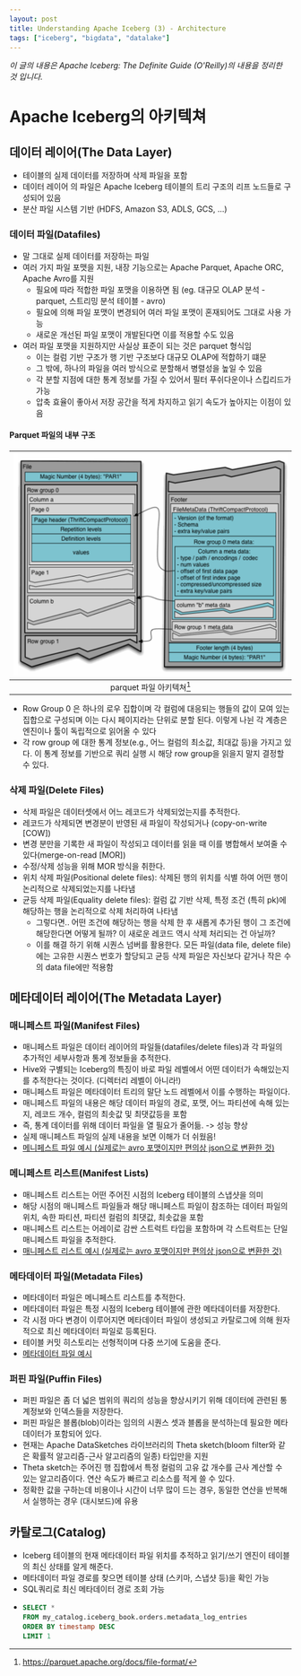 ```yaml
---
layout: post
title: Understanding Apache Iceberg (3) - Architecture
tags: ["iceberg", "bigdata", "datalake"]
---
```


_이 글의 내용은 Apache Iceberg: The Definite Guide (O'Reilly)의 내용을 정리한 것 입니다._

# Apache Iceberg의 아키텍쳐

## 데이터 레이어(The Data Layer)
- 테이블의 실제 데이터를 저장하며 삭제 파일을 포함
- 데이터 레이어 의 파일은 Apache Iceberg 테이블의 트리 구조의 리프 노드들로 구성되어 있음
- 분산 파일 시스템 기반 (HDFS, Amazon S3, ADLS, GCS, ...)

### 데이터 파일(Datafiles)
- 말 그대로 실제 데이터를 저장하는 파일
- 여러 가지 파일 포맷을 지원, 내장 기능으로는 Apache Parquet, Apache ORC, Apache Avro를 지원
  - 필요에 따라 적합한 파일 포맷을 이용하면 됨 (eg. 대규모 OLAP 분석 - parquet, 스트리밍 분석 테이블 - avro)
  - 필요에 의해 파일 포맷이 변경되어 여러 파일 포맷이 혼재되어도 그대로 사용 가능
  - 새로운 개선된 파일 포맷이 개발된다면 이를 적용할 수도 있음
- 여러 파일 포맷을 지원하지만 사실상 표준이 되는 것은 parquet 형식임
  - 이는 컬럼 기반 구조가 행 기반 구조보다 대규모 OLAP에 적합하기 떄문
  - 그 밖에, 하나의 파일을 여러 방식으로 분할해서 병렬성을 높일 수 있음
  - 각 분할 지점에 대한 통계 정보를 가질 수 있어서 필터 푸쉬다운이나 스킵리드가 가능
  - 압축 효율이 좋아서 저장 공간을 적게 차지하고 읽기 속도가 높아지는 이점이 있음

#### Parquet 파일의 내부 구조

  | ![The architecture of a Parquet file](/img/posts/2025-07-22-figure1.png) |
  |:------------------------------------------------------------------------:|
  |                           parquet 파일 아키텍쳐[^1]                            |

 - Row Group 0 은 하나의 로우 집합이며 각 컬럼에 대응되는 행들의 값이 모여 있는 집합으로 구성되며 이는 다시 페이지라는 단위로 분할 된다. 이렇게 나뉜 각 계층은 엔진이나 툴이 독립적으로 읽어올 수 있다
 - 각 row group 에 대한 통계 정보(e.g., 어느 컬럼의 최소값, 최대값 등)을 가지고 있다. 이 통계 정보를 기반으로 쿼리 실행 시 해당 row group을 읽을지 말지 결정할 수 있다.

### 삭제 파일(Delete Files)
- 삭제 파일은 데이터셋에서 어느 레코드가 삭제되었는지를 추적한다.
- 레코드가 삭제되면 변경분이 반영된 새 파일이 작성되거나 (copy-on-write [COW])
- 변경 분만을 기록한 새 파일이 작성되고 데이터를 읽을 때 이를 병합해서 보여줄 수 있다(merge-on-read [MOR])
- 수정/삭제 성능을 위해 MOR 방식을 취한다.
- 위치 삭제 파일(Positional delete files): 삭제된 행의 위치를 식별 하여 어떤 행이 논리적으로 삭제되었는지를 나타냄
- 균등 삭제 파일(Equality delete files): 컬럼 값 기반 삭제, 특정 조건 (특히 pk)에 해당하는 행을 논리적으로 삭제 처리하여 나타냄
  - 그렇다면.. 어떤 조건에 해당하는 행을 삭제 한 후 새롭게 추가된 행이 그 조건에 해당한다면 어떻게 될까? 이 새로운 레코드 역시 삭제 처리되는 건 아닐까?
  - 이를 해결 하기 위해 시퀀스 넘버를 활용한다. 모든 파일(data file, delete file)에는 고유한 시퀀스 번호가 할당되고 균등 삭제 파일은 자신보다 같거나 작은 수의 data file에만 적용함
  
## 메타데이터 레이어(The Metadata Layer)
### 매니페스트 파일(Manifest Files)
- 매니페스트 파일은 데이터 레이어의 파일들(datafiles/delete files)과 각 파일의 추가적인 세부사항과 통계 정보들을 추적한다.
- Hive와 구별되는 Iceberg의 특징이 바로 파일 레벨에서 어떤 데이터가 속해있는지를 추적한다는 것이다. (디렉터리 레벨이 아니라!)
- 매니페스트 파일은 메타데이터 트리의 말단 노드 레벨에서 이를 수행하는 파일이다.
- 매니페스트 파일의 내용은 해당 데이터 파일의 경로, 포맷, 어느 파티션에 속해 있는지, 레코드 개수, 컬럼의 최솟값 및 최댓값등을 포함
- 즉, 통계 데이터를 위해 데이터 파일을 열 필요가 줄어듦. -> 성능 향상
- 실제 매니페스트 파일의 실제 내용을 보면 이해가 더 쉬웠음!
- [메니페스트 파일 예시 (실제로는 avro 포맷이지만 편의상 json으로 변환한 것)](https://github.com/developer-advocacy-dremio/definitive-guide-to-apache-iceberg/blob/main/Resources/Chapter_2/manifest-file.json)

### 메니페스트 리스트(Manifest Lists)
- 매니페스트 리스트는 어떤 주어진 시점의 Iceberg 테이블의 스냅샷을 의미
- 해당 시점의 매니페스트 파일들과 해당 매니페스트 파일이 참조하는 데이터 파일의 위치, 속한 파티션, 파티션 컬럼의 최댓값, 최솟값을 포함
- 매니페스트 리스트는 어레이로 감싼 스트럭트 타입을 포함하며 각 스트럭트는 단일 매니페스트 파일을 추적한다.
- [매니페스트 리스트 예시 (실제로는 avro 포맷이지만 편의상 json으로 변환한 것)](https://github.com/developer-advocacy-dremio/definitive-guide-to-apache-iceberg/blob/main/Resources/Chapter_2/manifest-list.json)

### 메타데이터 파일(Metadata Files)
- 메타데이터 파일은 메니페스트 리스트를 추적한다.
- 메타데이터 파일은 특정 시점의 Iceberg 테이블에 관한 메타데이터를 저장한다.
- 각 시점 마다 변경이 이루어지면 메타데이터 파일이 생성되고 카탈로그에 의해 원자적으로 최신 메타데이터 파일로 등록된다.
- 테이블 커밋 히스토리는 선형적이며 다중 쓰기에 도움을 준다.
- [메타데이터 파일 예시](https://github.com/developer-advocacy-dremio/definitive-guide-to-apache-iceberg/blob/main/Resources/Chapter_2/metadata-file.json)

### 퍼핀 파일(Puffin Files)
- 퍼핀 파일은 좀 더 넓은 범위의 쿼리의 성능을 향상시키기 위해 데이터에 관련된 통계정보와 인덱스들을 저장한다.
- 퍼핀 파일은 블롭(blob)이라는 임의의 시퀀스 셋과 블롭을 분석하는데 필요한 메타데이터가 포함되어 있다.
- 현재는 Apache DataSketches 라이브러리의 Theta sketch(bloom filter와 같은 확률적 알고리즘-근사 알고리즘의 일종) 타입만을 지원
- Theta sketch는 주어진 행 집합에서 특정 컬럼의 고유 값 개수를 근사 계산할 수 있는 알고리즘이다. 연산 속도가 빠르고 리소스를 적게 쓸 수 있다.
- 정확한 값을 구하는데 비용이나 시간이 너무 많이 드는 경우, 동일한 연산을 반복해서 실행하는 경우 (대시보드)에 유용

## 카탈로그(Catalog)
- Iceberg 테이블의 현재 메타데이터 파일 위치를 추적하고 읽기/쓰기 엔진이 테이블의 최신 상태를 알게 해준다.
- 메타데이터 파일 경로를 찾으면 테이블 상태 (스키마, 스냅샷 등)을 확인 가능
- SQL쿼리로 최신 메타데이터 경로 조회 가능
- ```sql
  SELECT *
  FROM my_catalog.iceberg_book.orders.metadata_log_entries
  ORDER BY timestamp DESC
  LIMIT 1
  ```

[^1]: https://parquet.apache.org/docs/file-format/